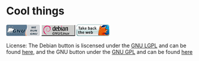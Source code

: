 # Cool things

[![GNU](/assets/gnubutton.png)](https://www.gnu.org/) [![Debian](/assets/debianbutton.gif)](https://debian.org) [![Mozilla](/assets/firefoxget.gif)](https://www.mozilla.org/en-US/firefox/new/)




License: The Debian button is liscensed under the [GNU LGPL](https://www.gnu.org/licenses/lgpl-3.0.html) and can be found [here](https://www.debian.org/logos/), and the GNU button under the [GNU GPL](https://www.gnu.org/licenses/gpl-3.0.en.html) and can be found [here](https://www.gnu.org/graphics/behroze/index.html)
